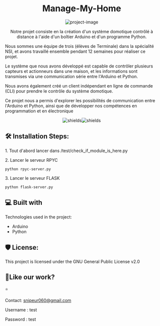 <h1 align="center" id="title">Manage-My-Home</h1>

<p align="center"><img src="https://socialify.git.ci/Snipeur060/Manage-My-Home/image?font=Rokkitt&amp;language=1&amp;logo=https%3A%2F%2Fupload.wikimedia.org%2Fwikipedia%2Fcommons%2Fthumb%2F5%2F5b%2FArduino_Logo_Registered.svg%2F1200px-Arduino_Logo_Registered.svg.png&amp;name=1&amp;pattern=Circuit%20Board&amp;theme=Auto" alt="project-image"></p>

<p align="center">
Notre projet consiste en la création d'un système domotique contrôlé à distance à l'aide d'un boîtier Arduino et d'un programme Python. 

Nous sommes une équipe de trois (élèves de Terminale) dans la spécialité NSI, et avons travaillé ensemble pendant 12 semaines pour réaliser ce projet.

Le système que nous avons développé est capable de contrôler plusieurs capteurs et actionneurs dans une maison, et les informations sont transmises via une communication série entre l'Arduino et Python. 

Nous avons également créé un client indépendant en ligne de commande (CLI) pour prendre le contrôle du système domotique. 

Ce projet nous a permis d'explorer les possibilités de communication entre l'Arduino et Python, ainsi que de développer nos compétences en programmation et en électronique</p>

<p align="center"><img src="https://img.shields.io/badge/Python-00BFFF?style=for-the-badge&amp;logo=python&amp;logoColor=white" alt="shields"><img src="https://img.shields.io/badge/Arduino-9ACD32?style=for-the-badge&amp;logo=arduino&amp;logoColor=white" alt="shields"></p>

  


<h2>🛠️ Installation Steps:</h2>

<p>1. Tout d'abord lancer dans /test/check_if_module_is_here.py</p>

<p>2. Lancer le serveur RPYC</p>

```
python rpyc-server.py
```

<p>3. Lancer le serveur FLASK</p>

```
python flask-server.py
```

  
  
<h2>💻 Built with</h2>

Technologies used in the project:

*   Arduino
*   Python

<h2>🛡️ License:</h2>

This project is licensed under the GNU General Public License v2.0

<h2>💖Like our work?</h2>

⭐ 

Contact: snipeur060@gmail.com

Username : test

Password : test

